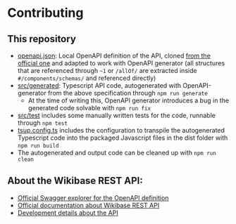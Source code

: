 # Contributing

## This repository

- [openapi.json](openapi.json): Local OpenAPI definition of the API, cloned [from the official one](https://www.wikidata.org/w/rest.php/wikibase/v0/openapi.json) and adapted to work with OpenAPI generator (all structures that are referenced through `~1` or `/allOf/` are extracted inside `#/components/schemas/` and referenced directly)
- [src/generated](src/generated): Typescript API code, autogenerated with OpenAPI-generator from the above specification through `npm run generate`
  - At the time of writing this, OpenAPI generator introduces a bug in the generated code solvable with `npm run fix`
- [src/test](src/test) includes some manually written tests for the code, runnable through `npm test`
- [tsup.config.ts](tsup.config.ts) includes the configuration to transpile the autogenerated Typescript code into the packaged Javascript files in the dist folder with `npm run build`
- The autogenerated and output code can be cleaned up with `npm run clean`

## About the Wikibase REST API:

- [Official Swagger explorer for the OpenAPI definition](https://doc.wikimedia.org/Wikibase/master/js/rest-api/)
- [Official documentation about Wikibase REST API](https://www.wikidata.org/wiki/Wikidata:REST_API)
- [Development details about the API](https://doc.wikimedia.org/Wikibase/master/php/repo_rest-api_README.html)